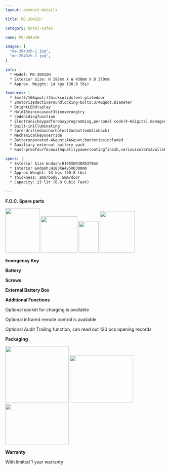 ```yaml
---
layout: product-details

title: ME-2043ZH

category: hotel-safes

name: ME-2043ZH

images: [
  "me-2043zh-1.jpg",
  "me-2043zh-2.jpg",
]

info: |
  * Model: ME-2043ZH
  * Exterior Size: H 195mm X W 430mm X D 370mm
  * Approx. Weight: 14 kgs (30.8 lbs)

features: |
  * 5mm(3/16&quot;)thicksolidsteel-platedoor
  * 2motorizedactiveroundlocking-bolts:3/4&quot;Diameter
  * BrightLEDdisplay
  * Hold15minincaseof3timeswrongtry
  * Codehidingfunction
  * Electronickeypadforeasyprogramming,personal code(4-6digits),managercode(6digits)
  * Built-inilluminating
  * 4pre-drilledanchorholes(2onbottom&2inback)
  * Mechanicalkeyoverride
  * Batteryoperated-4&quot;AA&quot;batteriesincluded
  * Auxiliary external battery pack
  * Rust-proofsurfacewithqualitypowercoatingfinish,variouscolorsavailable

specs: |
  * Exterior Size &ndash;H195XW430XD370mm
  * Interior &ndash;H183XW425XD300mm
  * Approx Weight: 14 kgs (30.8 lbs)
  * Thickness: 2mm/body, 5mm/door
  * Capacity: 23 lit (0.8 Cubic Feet)

---
```


**F.O.C. Spare parts**

<img alt="" src="{IMAGE_CDN}/me-2043zh-3.jpg" style="width: 108px; height: 140px;" />

<img alt="" src="{IMAGE_CDN}/me-2043zh-4.jpg" style="width: 116px; height: 114px;" />

<img alt="" src="{IMAGE_CDN}/me-2043zh-5.jpg" style="width: 63px; height: 99px;" />

<img alt="" src="{IMAGE_CDN}/me-2043zh-6.jpg" style="width: 110px; height: 131px;" />

**Emergency Key**

**Battery**

**Screws**

**External Battery Box**

**Additional Functions**

Optional socket for charging is available

Optional infrared remote control is available

Optional Audit Trailing function, can read out 120 pcs opening records

**Packaging**

<img alt="" src="{IMAGE_CDN}/me-2043zh-7.jpg" style="width: 200px; height: 179px;" />

<img alt="" src="{IMAGE_CDN}/me-2043zh-8.jpg" style="width: 200px; height: 150px;" />

<img alt="" src="{IMAGE_CDN}/me-2043zh-9.jpg" style="width: 200px; height: 130px;" />

**Warranty**

With limited 1 year warranty


